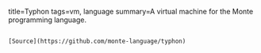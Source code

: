 title=Typhon
tags=vm, language
summary=A virtual machine for the Monte programming language.
~~~~~~

[Source](https://github.com/monte-language/typhon)

